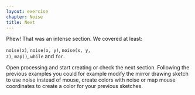 ```yaml
---
layout: exercise
chapter: Noise
title: Next
---
```


Phew! That was an intense section. We covered at least:

<code>noise(x)</code>, <code>noise(x, y)</code>, <code>noise(x, y, z)</code>, <code>map()</code>, <code>while</code> and <code>for</code>.

Open processing and start creating or check the next section. Following the previous examples you could for example modify the mirror drawing sketch to use noise instead of mouse, create colors with noise or map mouse coordinates to create a color for your previous sketches.